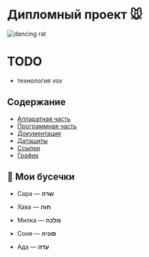 # Дипломный проект 🐭 

![dancing rat](https://media3.giphy.com/media/v1.Y2lkPTc5MGI3NjExcmtpZG5pZDhlcWxjc3R0cW5nc2JsOTFqYnlndjR0bmZ4NzZ1bngwOSZlcD12MV9pbnRlcm5hbF9naWZfYnlfaWQmY3Q9Zw/3o85fV0sAw01OSN8Bi/giphy.gif)  

# TODO
- технология vox
## Содержание

- [Аппаратная часть](./hardware/)  
- [Программная часть](./software/)  
- [Документация](./docs/)  
- [Даташиты](./datasheets/)
- [Ссылки](./links/links.md)
- [График](https://docs.google.com/spreadsheets/d/1RWUDlwNgSnQZzl1ud5IH15s1hvJBND-iSX5JjFd0lDk/edit?gid=0#gid=0)  

## 🐀 Мои бусечки 

- Сара — **שרה**  

- Хава — **חוה**  
- Милка — **מלכה**  
- Соня — **סוניה**  
- Ада — **עדה**  
